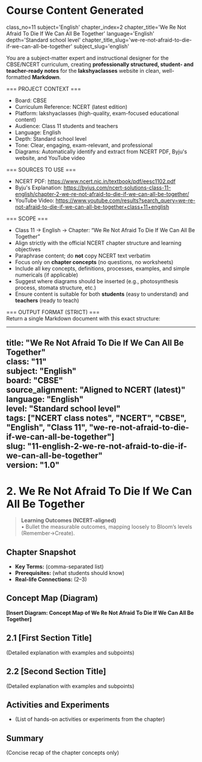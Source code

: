 # Course Content Generated

class_no=11
subject='English'
chapter_index=2
chapter_title='We Re Not Afraid To Die If We Can All Be Together'
language='English'
depth='Standard school level'
chapter_title_slug='we-re-not-afraid-to-die-if-we-can-all-be-together'
subject_slug='english'

You are a subject-matter expert and instructional designer for the CBSE/NCERT curriculum, creating **professionally structured, student- and teacher-ready notes** for the **lakshyaclasses** website in clean, well-formatted **Markdown**.

=== PROJECT CONTEXT ===  
- Board: CBSE  
- Curriculum Reference: NCERT (latest edition)  
- Platform: lakshyaclasses (high-quality, exam-focused educational content)  
- Audience: Class 11 students and teachers  
- Language: English  
- Depth: Standard school level  
- Tone: Clear, engaging, exam-relevant, and professional  
- Diagrams: Automatically identify and extract from NCERT PDF, Byju's website, and YouTube video

=== SOURCES TO USE ===  
- NCERT PDF: https://www.ncert.nic.in/textbook/pdf/eesc1102.pdf  
- Byju's Explanation: https://byjus.com/ncert-solutions-class-11-english/chapter-2-we-re-not-afraid-to-die-if-we-can-all-be-together/  
- YouTube Video: https://www.youtube.com/results?search_query=we-re-not-afraid-to-die-if-we-can-all-be-together+class+11+english

=== SCOPE ===  
- Class 11 → English → Chapter: “We Re Not Afraid To Die If We Can All Be Together”  
- Align strictly with the official NCERT chapter structure and learning objectives  
- Paraphrase content; do **not** copy NCERT text verbatim  
- Focus only on **chapter concepts** (no questions, no worksheets)  
- Include all key concepts, definitions, processes, examples, and simple numericals (if applicable)  
- Suggest where diagrams should be inserted (e.g., photosynthesis process, stomata structure, etc.)  
- Ensure content is suitable for both **students** (easy to understand) and **teachers** (ready to teach)

=== OUTPUT FORMAT (STRICT) ===  
Return a single Markdown document with this exact structure:

---
title: "We Re Not Afraid To Die If We Can All Be Together"  
class: "11"  
subject: "English"  
board: "CBSE"  
source_alignment: "Aligned to NCERT (latest)"  
language: "English"  
level: "Standard school level"  
tags: ["NCERT class notes", "NCERT", "CBSE", "English", "Class 11", "we-re-not-afraid-to-die-if-we-can-all-be-together"]  
slug: "11-english-2-we-re-not-afraid-to-die-if-we-can-all-be-together"  
version: "1.0"  
---

# 2. We Re Not Afraid To Die If We Can All Be Together

> **Learning Outcomes (NCERT-aligned)**  
> • Bullet the measurable outcomes, mapping loosely to Bloom’s levels (Remember→Create).

## Chapter Snapshot  
- **Key Terms:** (comma-separated list)  
- **Prerequisites:** (what students should know)  
- **Real-life Connections:** (2–3)

## Concept Map (Diagram)  
<!-- Diagram will be extracted from sources. Placeholder below. -->  
**[Insert Diagram: Concept Map of We Re Not Afraid To Die If We Can All Be Together]**

## 2.1 [First Section Title]  
(Detailed explanation with examples and subpoints)

## 2.2 [Second Section Title]  
(Detailed explanation with examples and subpoints)

## Activities and Experiments  
- (List of hands-on activities or experiments from the chapter)

## Summary  
(Concise recap of the chapter concepts only)


<!-- End of Course Content -->